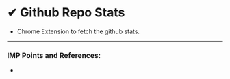 # ✔ Github Repo Stats
- Chrome Extension to fetch the github stats.

****

### IMP Points and References:
- 
